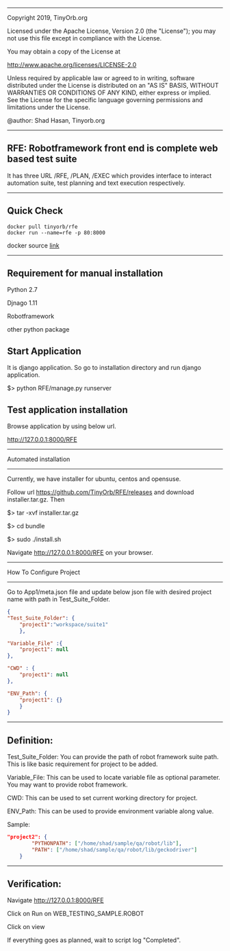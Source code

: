 **************************************************************************
Copyright 2019, TinyOrb.org

Licensed under the Apache License, Version 2.0 (the "License");
you may not use this file except in compliance with the License.


You may obtain a copy of the License at

http://www.apache.org/licenses/LICENSE-2.0

Unless required by applicable law or agreed to in writing, software
distributed under the License is distributed on an "AS IS" BASIS,
WITHOUT WARRANTIES OR CONDITIONS OF ANY KIND, either express or implied.
See the License for the specific language governing permissions and
limitations under the License.

@author: Shad Hasan, Tinyorb.org
**************************************************************************
RFE: Robotframework front end is complete web based test suite 
-----------------------------------
It has three URL /RFE, /PLAN, /EXEC which provides interface to interact automation suite, test planning and 
text execution respectively.

-----------------------------------
Quick Check
-----------------------------------
```
docker pull tinyorb/rfe
docker run --name=rfe -p 80:8000
```

docker source [link](https://bitbucket.org/tinyorb_team/rfe_docker/src/master/)

-----------------------------------
Requirement for manual installation
-----------------------------------
Python 2.7

Djnago 1.11

Robotframework

other python package

Start Application
-----------------
It is django application. So go to installation directory and run django application.

$> python RFE/manage.py runserver

Test application installation
-----------------------------
Browse application by using below url.

http://127.0.0.1:8000/RFE

*************************
Automated installation
*************************
Currently, we have installer for ubuntu, centos and opensuse.

Follow url https://github.com/TinyOrb/RFE/releases and download installer.tar.gz. Then

$> tar -xvf installer.tar.gz

$> cd bundle

$> sudo ./install.sh

Navigate http://127.0.0.1:8000/RFE on your browser.

************************
How To Configure Project
************************
Go to App1/meta.json file and update below json file with desired project name with path in Test_Suite_Folder.

```json
{
"Test_Suite_Folder": {
    "project1":"workspace/suite1"
    },

"Variable_File" :{
    "project1": null
},

"CWD" : {
    "project1": null
},

"ENV_Path": {
    "project1": {}
    }
}
```
-----------
Definition:
-----------
Test_Suite_Folder: You can provide the path of robot framework suite path. This is like basic requirement for project to be added.

Variable_File: This can be used to locate variable file as optional parameter. You may want to provide robot framework.

CWD: This can be used to set current working directory for project.

ENV_Path: This can be used to provide environment variable along value.


Sample:

```json
"project2": {
        "PYTHONPATH": ["/home/shad/sample/qa/robot/lib"],
        "PATH": ["/home/shad/sample/qa/robot/lib/geckodriver"]
    }
```
-------------
Verification:
-------------
Navigate http://127.0.0.1:8000/RFE

Click on Run on WEB_TESTING_SAMPLE.ROBOT

Click on view

If everything goes as planned, wait to script log "Completed".

